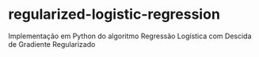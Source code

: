 # regularized-logistic-regression
Implementação em Python do algoritmo Regressão Logística com Descida de Gradiente Regularizado
